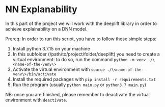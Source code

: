 # NN Explanability

In this part of the project we will work with the deeplift library in order to achieve explainability on a DNN model.

Prereq: In order to run this script, you have to follow these simple steps:
1) Install python 3.7.15 on your machine
2) In this subfolder (/path/to/project/folder/deeplift) you need to create a virtual environment:
    to do so, run the command `python -m venv ./\<name-of-the-venv\>`
3) Activate the virtual environment with `source ./\<name-of-the-venv\>/bin/activate`
4) Install the required packages with `pip install -r requirements.txt`
5) Run the program (usually `python main.py` or `python3.7 main.py`)

NB: once you are finished, please remember to deactivate the virtual environment with `deactivate`.
